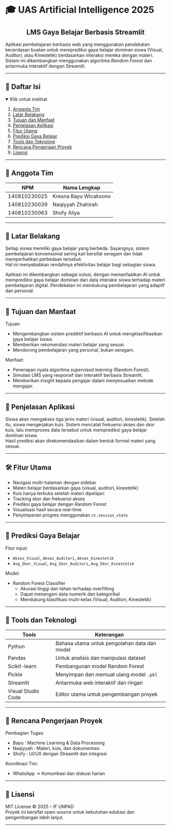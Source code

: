 # 🎓 UAS Artificial Intelligence 2025  
<h2 align="center">LMS Gaya Belajar Berbasis Streamlit</h2>

Aplikasi pembelajaran berbasis web yang menggunakan pendekatan kecerdasan buatan untuk memprediksi gaya belajar dominan siswa (Visual, Auditori, atau Kinestetik) berdasarkan interaksi mereka dengan materi. Sistem ini dikembangkan menggunakan algoritma *Random Forest* dan antarmuka interaktif dengan Streamlit.

---

## 📑 Daftar Isi
<details open="open">
<summary>Klik untuk melihat</summary>

1. [Anggota Tim](#👥-anggota-tim)  
2. [Latar Belakang](#📌-latar-belakang)  
3. [Tujuan dan Manfaat](#🎯-tujuan-dan-manfaat)  
4. [Penjelasan Aplikasi](#🧾-penjelasan-aplikasi)  
5. [Fitur Utama](#🛠️-fitur-utama)  
6. [Prediksi Gaya Belajar](#🧠-prediksi-gaya-belajar)  
7. [Tools dan Teknologi](#🧰-tools-dan-teknologi)  
8. [Rencana Pengerjaan Proyek](#📆-rencana-pengerjaan-proyek)  
9. [Lisensi](#🪪-lisensi)  
</details>

---

## 👥 Anggota Tim

| NPM           | Nama Lengkap             |
| ------------- | ------------------------ |
| 140810230025  | Kresna Bayu Wicaksono    |
| 140810230039  | Naqiyyah Zhahirah        |
| 140810230063  | Shofy Aliya              |

---

## 📌 Latar Belakang

Setiap siswa memiliki gaya belajar yang berbeda. Sayangnya, sistem pembelajaran konvensional sering kali bersifat seragam dan tidak memperhatikan perbedaan tersebut.  
Hal ini menyebabkan rendahnya efektivitas belajar bagi sebagian siswa.

Aplikasi ini dikembangkan sebagai solusi, dengan memanfaatkan AI untuk memprediksi gaya belajar dominan dari data interaksi siswa terhadap materi pembelajaran digital. Pendekatan ini mendukung pembelajaran yang adaptif dan personal.

---

## 🎯 Tujuan dan Manfaat

Tujuan:
- Mengembangkan sistem prediktif berbasis AI untuk mengklasifikasikan gaya belajar siswa.
- Memberikan rekomendasi materi belajar yang sesuai.
- Mendorong pembelajaran yang personal, bukan seragam.

Manfaat:
- Penerapan nyata algoritma *supervised learning* (Random Forest).
- Simulasi LMS yang responsif dan interaktif berbasis Streamlit.
- Memberikan insight kepada pengajar dalam menyesuaikan metode mengajar.

---

## 🧾 Penjelasan Aplikasi

Siswa akan mengakses tiga jenis materi (visual, auditori, kinestetik). Setelah itu, siswa mengerjakan kuis. Sistem mencatat frekuensi akses dan skor kuis, lalu memproses data tersebut untuk memprediksi gaya belajar dominan siswa.  
Hasil prediksi akan direkomendasikan dalam bentuk format materi yang sesuai.

---

## 🛠️ Fitur Utama

- Navigasi multi-halaman dengan sidebar
- Materi belajar berdasarkan gaya (visual, auditori, kinestetik)
- Kuis hanya terbuka setelah materi dipelajari
- Tracking skor dan frekuensi akses
- Prediksi gaya belajar dengan Random Forest
- Visualisasi hasil secara real-time
- Penyimpanan progres menggunakan `st.session_state`

---

## 🧠 Prediksi Gaya Belajar

Fitur input:
- `Akses_Visual`, `Akses_Auditori`, `Akses_Kinestetik`
- `Avg_Skor_Visual`, `Avg_Skor_Auditori`, `Avg_Skor_Kinestetik`

Model:
- Random Forest Classifier
  - Akurasi tinggi dan tahan terhadap overfitting
  - Dapat menangani data numerik dan kategorikal
  - Mendukung klasifikasi multi-kelas (Visual, Auditori, Kinestetik)

---

## 🧰 Tools dan Teknologi

| Tools              | Keterangan                                    |
|--------------------|-----------------------------------------------|
| Python             | Bahasa utama untuk pengolahan data dan model  |
| Pandas             | Untuk analisis dan manipulasi dataset         |
| Scikit-learn       | Pembangunan model Random Forest               |
| Pickle             | Menyimpan dan memuat ulang model `.pkl`       |
| Streamlit          | Antarmuka web interaktif dan ringan           |
| Visual Studio Code | Editor utama untuk pengembangan proyek        |

---

## 📆 Rencana Pengerjaan Proyek

Pembagian Tugas:
- Bayu      : Machine Learning & Data Processing  
- Naqiyyah  : Materi, kuis, dan dokumentasi  
- Shofy     : UI/UX dengan Streamlit dan integrasi  

Koordinasi Tim:
- WhatsApp → Komunikasi dan diskusi harian  

---

## 🪪 Lisensi

MIT License © 2025 – IF UNPAD  
Proyek ini bersifat open-source untuk kebutuhan edukasi dan pengembangan lebih lanjut.

---